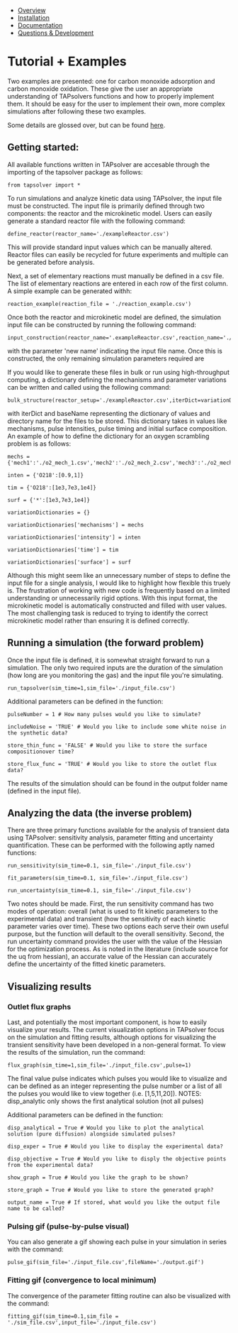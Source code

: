 
* [Overview](https://github.com/medford-group/TAPsolver/tree/master)
* [Installation](https://github.com/medford-group/TAPsolver/tree/master/docs/resources/installation)
* [Documentation](https://github.com/medford-group/TAPsolver/tree/master/docs/resources/Documentation)
* [Questions & Development](https://github.com/medford-group/TAPsolver/tree/master/docs/resources/questionsDiscussion)

# Tutorial + Examples

Two examples are presented: one for carbon monoxide adsorption and carbon monoxide oxidation. These give the user an appropriate understanding of TAPsolvers functions and how to properly implement them. It should be easy for the user to implement their own, more complex simulations after following these two examples.

Some details are glossed over, but can be found [here](https://github.com/medford-group/TAPsolver/tree/master/docs/resources/input_file).

## Getting started:

All available functions written in TAPsolver are accesable through the importing of the tapsolver package as follows:

	from tapsolver import *

To run simulations and analyze kinetic data using TAPsolver, the input file must be constructed. The input file is primarily defined through two components: the reactor and the microkinetic model. Users can easily generate a standard reactor file with the following command:

	define_reactor(reactor_name='./exampleReactor.csv')

This will provide standard input values which can be manually altered. Reactor files can easily be recycled for future experiments and multiple can be generated before analysis.

Next, a set of elementary reactions must manually be defined in a csv file. The list of elementary reactions are entered in each row of the first column. A simple example can be generated withh:

	reaction_example(reaction_file = './reaction_example.csv')

Once both the reactor and microkinetic model are defined, the simulation input file can be constructed by running the following command:

	input_construction(reactor_name='.exampleReactor.csv',reaction_name='./exampleName.csv',new_name='./input_file.csv')

with the parameter 'new name' indicating the input file name. Once this is constructed, the only remaining simulation parameters required are 

If you would like to generate these files in bulk or run using high-throughput computing, a dictionary defining the mechanisms and parameter variations can be written and called using the following command:

	bulk_structure(reactor_setup='./exampleReactor.csv',iterDict=variationDictionaries,baseName='testGeneration')

with iterDict and baseName representing the dictionary of values and directory name for the files to be stored. This dictionary takes in values like mechanisms, pulse intensities, pulse timing and initial surface composition. An example of how to define the dictionary for an oxygen scrambling problem is as follows:

	mechs = {'mech1':'./o2_mech_1.csv','mech2':'./o2_mech_2.csv','mech3':'./o2_mech_3.csv'}

	inten = {'O218':[0.9,1]}

	tim = {'O218':[1e3,7e3,1e4]}

	surf = {'*':[1e3,7e3,1e4]}

	variationDictionaries = {}

	variationDictionaries['mechanisms'] = mechs

	variationDictionaries['intensity'] = inten

	variationDictionaries['time'] = tim

	variationDictionaries['surface'] = surf 

Although this might seem like an unnecessary number of steps to define the input file for a single analysis, I would like to highlight how flexible this truely is. The frustration of working with new code is frequently based on a limited understanding or unnecessarily rigid options. With this input format, the microkinetic model is automatically constructed and filled with user values. The most challenging task is reduced to trying to identify the correct microkinetic model rather than ensuring it is defined correctly. 

## Running a simulation (the forward problem)

Once the input file is defined, it is somewhat straight forward to run a simulation. The only two required inputs are the duration of the simulation (how long are you monitoring the gas) and the input file you're simulating. 

	run_tapsolver(sim_time=1,sim_file='./input_file.csv')

Additional parameters can be defined in the function:

	pulseNumber = 1 # How many pulses would you like to simulate?

	includeNoise = 'TRUE' # Would you like to include some white noise in the synthetic data?

	store_thin_func = 'FALSE' # Would you like to store the surface compositionover time?

	store_flux_func = 'TRUE' # Would you like to store the outlet flux data?


The results of the simulation should can be found in the output folder name (defined in the input file).


## Analyzing the data (the inverse problem)

There are three primary functions available for the analysis of transient data using TAPsolver: sensitivity analysis, parameter fitting and uncertainty quantification. These can be performed with the following aptly named functions:

	run_sensitivity(sim_time=0.1, sim_file='./input_file.csv')

	fit_parameters(sim_time=0.1, sim_file='./input_file.csv')

	run_uncertainty(sim_time=0.1, sim_file='./input_file.csv')

Two notes should be made. First, the run sensitivity command has two modes of operation: overall (what is used to fit kinetic parameters to the experimental data) and transient (how the sensitivity of each kinetic parameter varies over time). These two options each serve their own useful purpose, but the function will default to the overall sensitivity. Second, the run uncertainty command provides the user with the value of the Hessian for the optimization process. As is noted in the literature (include source for the uq from hessian), an accurate value of the Hessian can accurately define the uncertainty of the fitted kinetic parameters.

## Visualizing results

### Outlet flux graphs

Last, and potentially the most important component, is how to easily visualize your results. The current visualization options in TAPsolver focus on the simulation and fitting results, although options for visualizing the transient sensitivity have been developed in a non-general format. To view the results of the simulation, run the command:

	flux_graph(sim_time=1,sim_file='./input_file.csv',pulse=1)

The final value pulse indicates which pulses you would like to visualize and can be defined as an integer representing the pulse number or a list of all the pulses you would like to view together (i.e. [1,5,11,20]). NOTES: disp_analytic only shows the first analytical solution (not all pulses)

Additional parameters can be defined in the function:

	disp_analytical = True # Would you like to plot the analytical solution (pure diffusion) alongside simulated pulses?

	disp_exper = True # Would you like to display the experimental data?

	disp_objective = True # Would you like to disply the objective points from the experimental data?

	show_graph = True # Would you like the graph to be shown?

	store_graph = True # Would you like to store the generated graph?

	output_name = True # If stored, what would you like the output file name to be called?	 

### Pulsing gif (pulse-by-pulse visual)

You can also generate a gif showing each pulse in your simulation in series with the command:

	pulse_gif(sim_file='./input_file.csv',fileName='./output.gif')

### Fitting gif (convergence to local minimum)

The convergence of the parameter fitting routine can also be visualized with the command:

	fitting_gif(sim_time=0.1,sim_file = './sim_file.csv',input_file='./input_file.csv')
	
